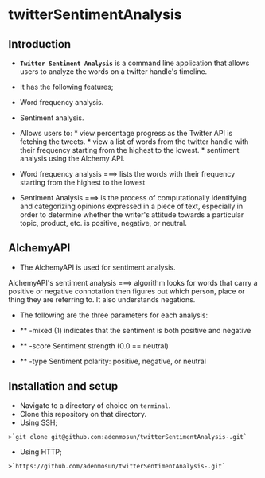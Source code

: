 # twitterSentimentAnalysis


## Introduction
*  **`Twitter Sentiment Analysis`** is a command line application that allows users to analyze the words on a twitter handle's timeline.
*  It has the following features;
  *  Word frequency analysis.
  *  Sentiment analysis.
  *  Allows users to:
    *  view percentage progress as the Twitter API is fetching the tweets.
    *  view a list of words from the twitter handle with their frequency starting from the highest to the lowest.
    *  sentiment analysis using the Alchemy API.


*  Word frequency analysis ===> lists the words with their frequency starting from the highest to the lowest

* Sentiment Analysis ===>  is the process of computationally identifying and categorizing opinions expressed in a piece of text, especially in order to determine whether the writer's attitude towards a particular topic, product, etc. is positive, negative, or neutral.

## AlchemyAPI
*  The AlchemyAPI is used for sentiment analysis.

 AlchemyAPI's sentiment analysis ===> algorithm looks for words that carry a positive or negative connotation then figures out which person, place or thing they are referring to. It also understands negations.

* The following are the three parameters for each analysis:

* ** -mixed	(1) indicates that the sentiment is both positive and negative

*  ** -score	Sentiment strength (0.0 == neutral)

* ** -type	    Sentiment polarity: positive, negative, or neutral


## Installation and setup
*  Navigate to a directory of choice on `terminal`.
*  Clone this repository on that directory.
  *  Using SSH;

    >`git clone git@github.com:adenmosun/twitterSentimentAnalysis-.git`

  *  Using HTTP;

    >`https://github.com/adenmosun/twitterSentimentAnalysis-.git`


